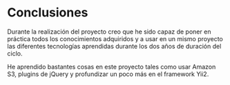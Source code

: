 # Conclusiones

Durante la realización del proyecto creo que he sido capaz de poner en práctica todos los conocimientos adquiridos y a usar en un mismo proyecto las diferentes tecnologías aprendidas durante los dos años de duración del ciclo.

He aprendido bastantes cosas en este proyecto tales como usar Amazon S3, plugins de jQuery y profundizar un poco más en el framework Yii2.
